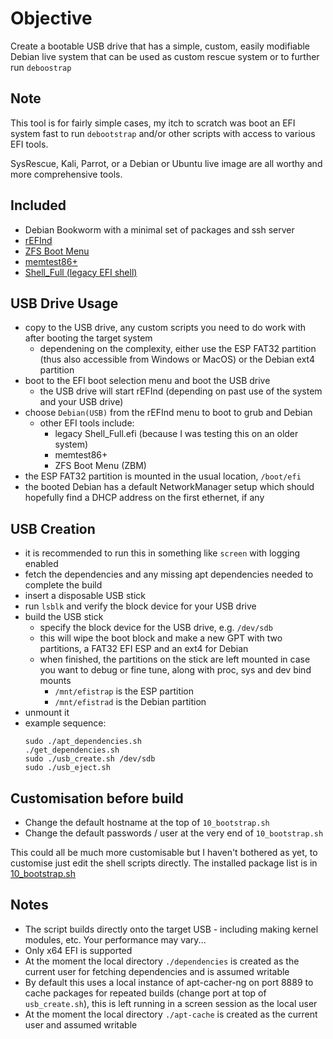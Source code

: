 # Objective

Create a bootable USB drive that has a simple, custom, easily modifiable Debian live system that can be used as custom rescue system or to further run `deboostrap`

## Note 

This tool is for fairly simple cases, my itch to scratch was boot an EFI system fast to run `debootstrap` and/or other scripts with access to various EFI tools.

SysRescue, Kali, Parrot, or a Debian or Ubuntu live image are all worthy and more comprehensive tools.

## Included

- Debian Bookworm with a minimal set of packages and ssh server
- [rEFInd](http://www.rodsbooks.com/refind/)
- [ZFS Boot Menu](https://github.com/zbm-dev/zfsbootmenu)
- [memtest86+](https://memtest.org/readme)
- [Shell_Full (legacy EFI shell)](https://github.com/tianocore/edk2/tree/UDK2018/EdkShellBinPkg/FullShell/X64)

## USB Drive Usage

- copy to the USB drive, any custom scripts you need to do work with after booting the target system
    - dependening on the complexity, either use the ESP FAT32 partition (thus also accessible from Windows or MacOS) or the Debian ext4 partition
- boot to the EFI boot selection menu and boot the USB drive
    - the USB drive will start rEFInd (depending on past use of the system and your USB drive)
- choose `Debian(USB)` from the rEFInd menu to boot to grub and Debian
    - other EFI tools include:
        - legacy Shell_Full.efi (because I was testing this on an older system)
        - memtest86+
        - ZFS Boot Menu (ZBM)
- the ESP FAT32 partition is mounted in the usual location, `/boot/efi`
- the booted Debian has a default NetworkManager setup which should hopefully find a DHCP address on the first ethernet, if any

## USB Creation

- it is recommended to run this in something like `screen` with logging enabled
- fetch the dependencies and any missing apt dependencies needed to complete the build
- insert a disposable USB stick
- run `lsblk` and verify the block device for your USB drive
- build the USB stick
    - specify the block device for the USB drive, e.g. `/dev/sdb`
    - this will wipe the boot block and make a new GPT with two partitions, a FAT32 EFI ESP and an ext4 for Debian
    - when finished, the partitions on the stick are left mounted in case you want to debug or fine tune, along with proc, sys and dev bind mounts
        - `/mnt/efistrap` is the ESP partition
        - `/mnt/efistrad` is the Debian partition
- unmount it
- example sequence:
    ```
    sudo ./apt_dependencies.sh
    ./get_dependencies.sh
    sudo ./usb_create.sh /dev/sdb
    sudo ./usb_eject.sh
    ```

## Customisation before build

- Change the default hostname at the top of `10_bootstrap.sh`
- Change the default passwords / user at the very end of `10_bootstrap.sh`

This could all be much more customisable but I haven't bothered as yet, to customise just edit the shell scripts directly. The installed package list is in [10_bootstrap.sh](/10_bootstrap.sh)

## Notes

- The script builds directly onto the target USB - including making kernel modules, etc. Your performance may vary...
- Only x64 EFI is supported
- At the moment the local directory `./dependencies` is created as the current user for fetching dependencies and is assumed writable
- By default this uses a local instance of apt-cacher-ng on port 8889 to cache packages for repeated builds (change port at top of `usb_create.sh`), this is left running in a screen session as the local user
- At the moment the local directory `./apt-cache` is created as the current user and assumed writable
